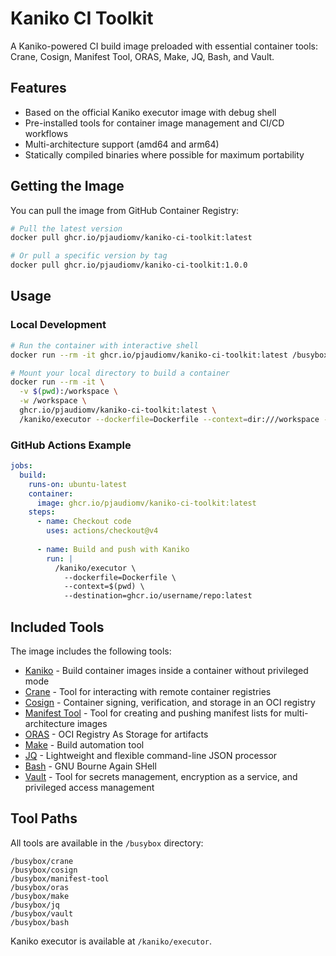 # Kaniko CI Toolkit

A Kaniko-powered CI build image preloaded with essential container tools: Crane, Cosign, Manifest Tool, ORAS, Make, JQ, Bash, and Vault.

## Features

- Based on the official Kaniko executor image with debug shell
- Pre-installed tools for container image management and CI/CD workflows
- Multi-architecture support (amd64 and arm64)
- Statically compiled binaries where possible for maximum portability

## Getting the Image

You can pull the image from GitHub Container Registry:

```bash
# Pull the latest version
docker pull ghcr.io/pjaudiomv/kaniko-ci-toolkit:latest

# Or pull a specific version by tag
docker pull ghcr.io/pjaudiomv/kaniko-ci-toolkit:1.0.0
```

## Usage

### Local Development

```bash
# Run the container with interactive shell
docker run --rm -it ghcr.io/pjaudiomv/kaniko-ci-toolkit:latest /busybox/sh

# Mount your local directory to build a container
docker run --rm -it \
  -v $(pwd):/workspace \
  -w /workspace \
  ghcr.io/pjaudiomv/kaniko-ci-toolkit:latest \
  /kaniko/executor --dockerfile=Dockerfile --context=dir:///workspace --destination=your-image:latest
```

### GitHub Actions Example

```yaml
jobs:
  build:
    runs-on: ubuntu-latest
    container:
      image: ghcr.io/pjaudiomv/kaniko-ci-toolkit:latest
    steps:
      - name: Checkout code
        uses: actions/checkout@v4
      
      - name: Build and push with Kaniko
        run: |
          /kaniko/executor \
            --dockerfile=Dockerfile \
            --context=$(pwd) \
            --destination=ghcr.io/username/repo:latest
```

## Included Tools

The image includes the following tools:

- [Kaniko](https://github.com/GoogleContainerTools/kaniko) - Build container images inside a container without privileged mode
- [Crane](https://github.com/google/go-containerregistry/tree/main/cmd/crane) - Tool for interacting with remote container registries
- [Cosign](https://github.com/sigstore/cosign) - Container signing, verification, and storage in an OCI registry
- [Manifest Tool](https://github.com/estesp/manifest-tool) - Tool for creating and pushing manifest lists for multi-architecture images
- [ORAS](https://github.com/oras-project/oras) - OCI Registry As Storage for artifacts
- [Make](https://www.gnu.org/software/make/) - Build automation tool
- [JQ](https://github.com/jqlang/jq) - Lightweight and flexible command-line JSON processor
- [Bash](https://www.gnu.org/software/bash/) - GNU Bourne Again SHell
- [Vault](https://github.com/hashicorp/vault) - Tool for secrets management, encryption as a service, and privileged access management

## Tool Paths

All tools are available in the `/busybox` directory:

```
/busybox/crane
/busybox/cosign
/busybox/manifest-tool
/busybox/oras
/busybox/make
/busybox/jq
/busybox/vault
/busybox/bash
```

Kaniko executor is available at `/kaniko/executor`.
